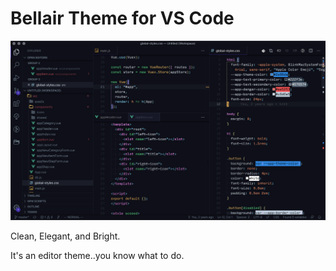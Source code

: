 # Bellair Theme for VS Code
![Preview](https://raw.githubusercontent.com/codyloyd/bellair-theme/master/bellair-theme/images/demo.png)

Clean, Elegant, and Bright.

It's an editor theme..you know what to do.
